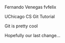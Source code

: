 Fernando Venegas fvfelix

UChicago CS Git Tutorial

Git is pretty cool

Hopefully our last change...
